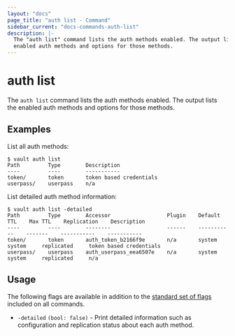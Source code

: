```yaml
---
layout: "docs"
page_title: "auth list - Command"
sidebar_current: "docs-commands-auth-list"
description: |-
  The "auth list" command lists the auth methods enabled. The output lists the
  enabled auth methods and options for those methods.
---
```


# auth list

The `auth list` command lists the auth methods enabled. The output lists the
enabled auth methods and options for those methods.

## Examples

List all auth methods:

```text
$ vault auth list
Path         Type        Description
----         ----        -----------
token/       token       token based credentials
userpass/    userpass    n/a
```

List detailed auth method information:

```text
$ vault auth list -detailed
Path         Type        Accessor                  Plugin    Default TTL    Max TTL    Replication    Description
----         ----        --------                  ------    -----------    -------    -----------    -----------
token/       token       auth_token_b2166f9e       n/a       system         system     replicated     token based credentials
userpass/    userpass    auth_userpass_eea6507e    n/a       system         system     replicated     n/a
```

## Usage

The following flags are available in addition to the [standard set of
flags](/docs/commands/index.html) included on all commands.

- `-detailed` `(bool: false)` - Print detailed information such as configuration
  and replication status about each auth method.
